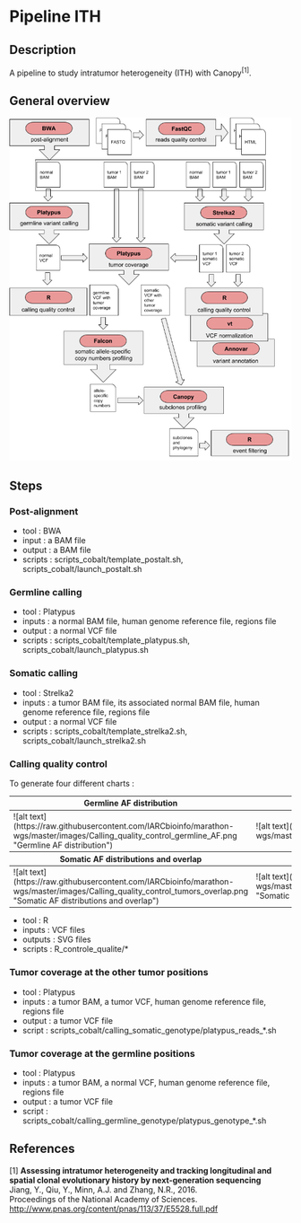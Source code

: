 # Pipeline ITH

## Description

A pipeline to study intratumor heterogeneity (ITH) with Canopy<sup>[1]</sup>.

## General overview

![alt text](https://raw.githubusercontent.com/IARCbioinfo/marathon-wgs/master/images/pipeline_overview.png "Pipeline overview")

## Steps

### Post-alignment

* tool : BWA
* input : a BAM file
* output : a BAM file
* scripts : scripts_cobalt/template_postalt.sh, scripts_cobalt/launch_postalt.sh

### Germline calling

* tool : Platypus
* inputs : a normal BAM file, human genome reference file, regions file
* output : a normal VCF file
* scripts : scripts_cobalt/template_platypus.sh, scripts_cobalt/launch_platypus.sh

### Somatic calling

* tool : Strelka2
* inputs : a tumor BAM file, its associated normal BAM file, human genome reference file, regions file
* output : a normal VCF file
* scripts : scripts_cobalt/template_strelka2.sh, scripts_cobalt/launch_strelka2.sh

### Calling quality control

To generate four different charts :

<table>
<thead>
<tr>
  <th>Germline AF distribution</th>
  <th>Somatic Venn</th>
</tr>
</thead>
<tbody>
<tr>
  <td>![alt text](https://raw.githubusercontent.com/IARCbioinfo/marathon-wgs/master/images/Calling_quality_control_germline_AF.png "Germline AF distribution")</td>
  <td>![alt text](https://raw.githubusercontent.com/IARCbioinfo/marathon-wgs/master/images/Calling_quality_control_Venn.png "Somatic Venn")</td>
</tr>
</tbody>
<thead>
<tr>
  <th>Somatic AF distributions and overlap</th>
  <th>Somatic / Germline overlap</th>
</tr>
</thead>
<tbody>
<tr>
  <td>![alt text](https://raw.githubusercontent.com/IARCbioinfo/marathon-wgs/master/images/Calling_quality_control_tumors_overlap.png "Somatic AF distributions and overlap")</td>
  <td>![alt text](https://raw.githubusercontent.com/IARCbioinfo/marathon-wgs/master/images/Calling_quality_control_tumors_normal_overlap.png "Somatic / Germline overlap")</td>
</tr>
</tbody>
</table>

* tool : R
* inputs : VCF files
* outputs : SVG files
* scripts : R_controle_qualite/*

### Tumor coverage at the other tumor positions

* tool : Platypus
* inputs : a tumor BAM, a tumor VCF, human genome reference file, regions file
* output : a tumor VCF file
* script : scripts_cobalt/calling_somatic_genotype/platypus_reads_*.sh

### Tumor coverage at the germline positions

* tool : Platypus
* inputs : a tumor BAM, a normal VCF, human genome reference file, regions file
* output : a tumor VCF file
* script : scripts_cobalt/calling_germline_genotype/platypus_genotype_*.sh

## References

[1] **Assessing intratumor heterogeneity and tracking longitudinal and spatial clonal evolutionary history by next-generation sequencing**  
Jiang, Y., Qiu, Y., Minn, A.J. and Zhang, N.R., 2016.   
Proceedings of the National Academy of Sciences.  
http://www.pnas.org/content/pnas/113/37/E5528.full.pdf
